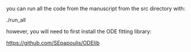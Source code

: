 you can run all the code from the manuscript from the src directory with:

./run_all

however, you will need to first install the ODE fitting library:

https://github.com/SEpapoulis/ODElib
